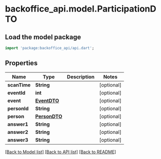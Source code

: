 # backoffice_api.model.ParticipationDTO

## Load the model package
```dart
import 'package:backoffice_api/api.dart';
```

## Properties
Name | Type | Description | Notes
------------ | ------------- | ------------- | -------------
**scanTime** | **String** |  | [optional] 
**eventId** | **int** |  | [optional] 
**event** | [**EventDTO**](EventDTO.md) |  | [optional] 
**personId** | **String** |  | [optional] 
**person** | [**PersonDTO**](PersonDTO.md) |  | [optional] 
**answer1** | **String** |  | [optional] 
**answer2** | **String** |  | [optional] 
**answer3** | **String** |  | [optional] 

[[Back to Model list]](../README.md#documentation-for-models) [[Back to API list]](../README.md#documentation-for-api-endpoints) [[Back to README]](../README.md)


